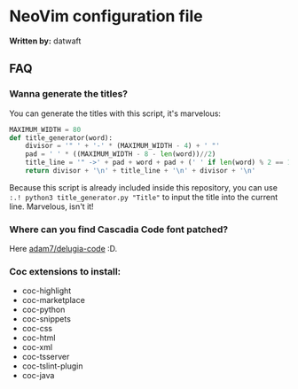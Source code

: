 # NeoVim configuration file

**Written by:** datwaft

## FAQ

### Wanna generate the titles?
You can generate the titles with this script, it's marvelous:
```python
MAXIMUM_WIDTH = 80
def title_generator(word):
    divisor = '" ' + '-' * (MAXIMUM_WIDTH - 4) + ' "'
    pad = ' ' * ((MAXIMUM_WIDTH - 8 - len(word))//2)
    title_line = '" ->' + pad + word + pad + (' ' if len(word) % 2 == 1 else '') + '<- "'
    return divisor + '\n' + title_line + '\n' + divisor + '\n'
```
Because this script is already included inside this repository, you can use `:.! python3 title_generator.py "Title"` to input the title
into the current line. Marvelous, isn't it!

### Where can you find Cascadia Code font patched?
Here [adam7/delugia-code](https://github.com/adam7/delugia-code/releases) :D.

### Coc extensions to install:
- coc-highlight
- coc-marketplace
- coc-python
- coc-snippets
- coc-css
- coc-html
- coc-xml
- coc-tsserver
- coc-tslint-plugin
- coc-java
